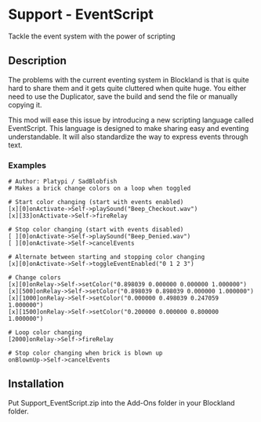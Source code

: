 # Support - EventScript
Tackle the event system with the power of scripting

## Description
The problems with the current eventing system in Blockland is that is quite hard to share them and it gets quite cluttered when quite huge. You either need to use the Duplicator, save the build and send the file or manually copying it.

This mod will ease this issue by introducing a new scripting language called EventScript. This language is designed to make sharing easy and eventing understandable. It will also standardize the way to express events through text.

### Examples

```
# Author: Platypi / SadBlobfish
# Makes a brick change colors on a loop when toggled

# Start color changing (start with events enabled)
[x][0]onActivate->Self->playSound("Beep_Checkout.wav")
[x][33]onActivate->Self->fireRelay

# Stop color changing (start with events disabled)
[ ][0]onActivate->Self->playSound("Beep_Denied.wav")
[ ][0]onActivate->Self->cancelEvents

# Alternate between starting and stopping color changing
[x][0]onActivate->Self->toggleEventEnabled("0 1 2 3")

# Change colors
[x][0]onRelay->Self->setColor("0.898039 0.000000 0.000000 1.000000")
[x][500]onRelay->Self->setColor("0.898039 0.898039 0.000000 1.000000")
[x][1000]onRelay->Self->setColor("0.000000 0.498039 0.247059 1.000000")
[x][1500]onRelay->Self->setColor("0.200000 0.000000 0.800000 1.000000")

# Loop color changing
[2000]onRelay->Self->fireRelay

# Stop color changing when brick is blown up
onBlownUp->Self->cancelEvents
```

## Installation
Put Support_EventScript.zip into the Add-Ons folder in your Blockland folder.